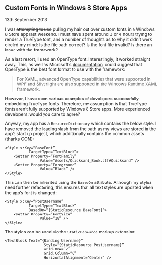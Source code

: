 ## Custom Fonts in Windows 8 Store Apps

<time datetime="2013-09-13">13th September 2013</time>

I was <del>attempting to use</del> pulling my hair out over custom fonts in a Windows 8 Store app last weekend. I must have spent around 3 or 4 hours trying to render a TrueType font, and a number of thoughts as to why it didn’t work circled my mind: Is the file path correct? Is the font file invalid? Is there an issue with the framework?

As a last resort, I used an OpenType font. Interestingly, it worked straight away. This, as well as Microsoft’s [documentation](http://msdn.microsoft.com/en-US/bb688099#W8), could suggest that OpenType is the best font format to use with the framework:

> For XAML, advanced OpenType capabilities that were supported in WPF and Silverlight are also supported in the Windows Runtime XAML framework.

However, I have seen various examples of developers successfully embedding TrueType fonts. Therefore, my assumption is that TrueType fonts aren’t fully supported by Windows 8 Store apps. More experienced developers: would you care to agree?

Anyway, my app has a `ResourceDictionary` which contains the below style. I have removed the leading slash from the path as my views are stored in the app’s start up project, which additionally contains the common assets (thanks COM):

```
<Style x:Key=“BaseFont”
           TargetType=“TextBlock”>
    <Setter Property=“FontFamily”
                Value=“Assets/Quicksand_Book.otf#Quicksand” />
    <Setter Property=“Foreground”
                Value=“Black” />
</Style>
```
 
This can then be inherited using the `BasedOn` attribute. Although my styles need further refactoring, this ensures that all text styles are updated when the app’s font is changed:
 
```
<Style x:Key=“PostUsername”
           TargetType=“TextBlock”
           BasedOn=“{StaticResource BaseFont}”>
    <Setter Property=“FontSize”
                Value=“18” />
</Style>
```

The styles can be used via the `StaticResource` markup extension:

```
<TextBlock Text=“{Binding Username}”
                  Style=“{StaticResource PostUsername}”
                  Grid.Row=“2”
                  Grid.Column=“0”
                  HorizontalAlignment=“Center” />
```